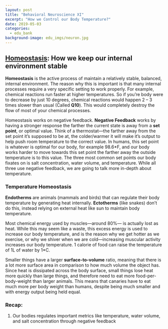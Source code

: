 ```yaml
---
layout: post
title: "Behavioral Neuroscience XI"
excerpt: "How we Control our Body Temperature?"
date: 2019-05-03
categories:
  - edu_bank
background-image: edu_imgs/neuron.jpg
---
```


## <u>Homeostasis</u>: How we keep our internal environment stable

**Homeostasis** is the active process of maintain a relatively stable, balanced, internal environment. The reason why this is important is that many internal processes require a very specific setting to work properly. For example, chemical reactions run faster at higher temperatures. So if you’re body were to decrease by just 10 degrees, chemical reactions would happen 2 – 3 times slower than usual (Called **Q10**). This would completely destroy the flow of most of your chemical processes.

Homeostasis works on negative feedback. **Negative Feedback** works by having a stronger response the farther the current state is away from a **set point**, or optimal value. Think of a thermostat—the farther away from the set point it’s supposed to be at, the colder/warmer it will make it’s output to help push room temperature to the correct value. In humans, this set point is whatever is optimal for our body, for example 98.6*F, and our body works harder to move towards this set point the farther away the outside temperature is to this value. The three most common set points our body fixates on is salt concentration, water volume, and temperature. While all three use negative feedback, we are going to talk more in-depth about temperature.

### Temperature Homeostasis
**Endotherms** are animals (mammals and birds) that can regulate their body temperature by generating heat internally. **Ectotherms** (like snakes) don’t do this, instead relying on external heat like sun to maintain body temperature.

Most chemical energy used by muscles—around 80%— is actually lost as heat. While this may seem like a waste, this excess energy is used to increase our body temperature, and is the reason why we get hotter as we exercise, or why we shiver when we are cold—increasing muscular activity increases our body temperature. 1 calorie of food can raise the temperature of 1L of water by 1*C.

Smaller things have a larger **surface-to-volume** ratio, meaning that there is a lot more surface area in comparison to how much volume the object has. Since heat is dissipated across the body surface, small things lose heat more quickly than large things, and therefore need to eat more food-per-body-weight than larger animals. This means that canaries have to eat much more per body weight than humans, despite being much smaller and with energy output being held equal.

### Recap:
1.	Our bodies regulates important metrics like temperature, water volume, and salt concentration through negative feedback
